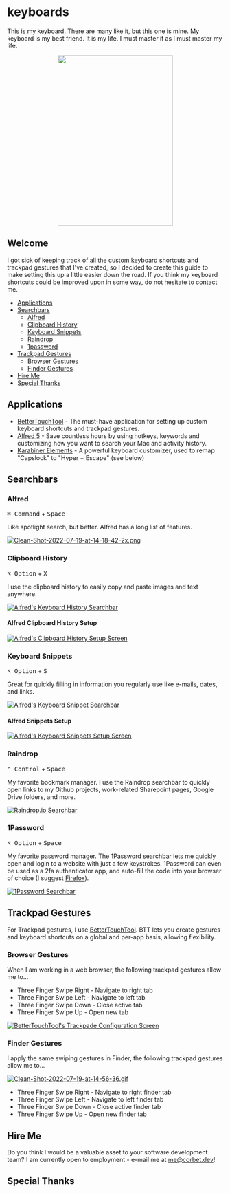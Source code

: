# keyboards
This is my keyboard. There are many like it, but this one is mine. My keyboard is my best friend. It is my life. I must master it as I must master my life.

<p align="center">
  <img width="268" height="396" src="https://imgs.xkcd.com/comics/borrow_your_laptop.png">
</p>

## Welcome
I got sick of keeping track of all the custom keyboard shortcuts and trackpad gestures that I've created, so I decided to create this guide to make setting this up a little easier down the road. If you think my keyboard shortcuts could be improved upon in some way, do not hesitate to contact me.

- [Applications](#applications)
- [Searchbars](#searchbars)
  - [Alfred](#alfred)
  - [Clipboard History](#clipboard-history)
  - [Keyboard Snippets](#keyboard-snippets)
  - [Raindrop](#raindrop)
  - [1password](#1password)
- [Trackpad Gestures](#trackpad-gestures)
  - [Browser Gestures](#browser-gestures)
  - [Finder Gestures](#finder-gestures)
- [Hire Me](#hire-me)
- [Special Thanks](#special-thanks)

## Applications
* [BetterTouchTool](https://folivora.ai/) - The must-have application for setting up custom keyboard shortcuts and trackpad gestures.
* [Alfred 5](https://www.alfredapp.com/) - Save countless hours by using hotkeys, keywords and customizing how you want to search your Mac and activity history.
* [Karabiner Elements](https://karabiner-elements.pqrs.org/) - A powerful keyboard customizer, used to remap "Capslock" to "Hyper + Escape" (see below)

## Searchbars

### Alfred
<kbd>⌘ Command</kbd> + <kbd>Space</kbd> 

Like spotlight search, but better. Alfred has a long list of features.

[![Clean-Shot-2022-07-19-at-14-18-42-2x.png](https://i.postimg.cc/Jz460dVY/Clean-Shot-2022-07-19-at-14-18-42-2x.png)](https://postimg.cc/qzSXZw72)


### Clipboard History
<kbd>⌥ Option</kbd> + <kbd>X</kbd>

I use the clipboard history to easily copy and paste images and text anywhere.

[![Alfred's Keyboard History Searchbar](https://i.postimg.cc/hvrsPSfZ/Clean-Shot-2022-07-19-at-14-01-59-2x.png)](https://postimg.cc/H8rX610b)

#### Alfred Clipboard History Setup
[![Alfred's Clipboard History Setup Screen](https://i.postimg.cc/8CzS15c9/Clean-Shot-2022-07-19-at-13-58-43-2x.png)](https://postimg.cc/CRXt7wjs)

### Keyboard Snippets
<kbd>⌥ Option</kbd> + <kbd>S</kbd>

Great for quickly filling in information you regularly use like e-mails, dates, and links.

[![Alfred's Keyboard Snippet Searchbar](https://i.postimg.cc/65cbBhZ6/Clean-Shot-2022-07-19-at-14-02-46-2x.png)](https://postimg.cc/BX8BgHNR)

#### Alfred Snippets Setup
[![Alfred's Keyboard Snippets Setup Screen](https://i.postimg.cc/vZwkmmqX/Clean-Shot-2022-07-19-at-13-58-49-2x.png)](https://postimg.cc/TpQC7TXW)

### Raindrop
<kbd>⌃ Control</kbd> + <kbd>Space</kbd>

My favorite bookmark manager. I use the Raindrop searchbar to quickly open links to my Github projects, work-related Sharepoint pages, Google Drive folders, and more. 

[![Raindrop.io Searchbar](https://i.postimg.cc/k4WtqfBT/Clean-Shot-2022-07-19-at-13-55-17-2x.png)](https://postimg.cc/BLQvC55F)

### 1Password
<kbd>⌥ Option</kbd> + <kbd>Space</kbd>

My favorite password manager. The 1Password searchbar lets me quickly open and login to a website with just a few keystrokes. 1Password can even be used as a 2fa authenticator app, and auto-fill the code into your browser of choice (I suggest [Firefox](https://www.mozilla.org/en-US/firefox/new/)).

[![1Password Searchbar](https://i.postimg.cc/13S7QjXj/Clean-Shot-2022-07-19-at-13-53-11-2x.png)](https://postimg.cc/Vd7W94jq)

## Trackpad Gestures
For Trackpad gestures, I use [BetterTouchTool](https://folivora.ai/). BTT lets you create gestures and keyboard shortcuts on a global and per-app basis, allowing flexibility.

### Browser Gestures
When I am working in a web browser, the following trackpad gestures allow me to...

* Three Finger Swipe Right - Navigate to right tab
* Three Finger Swipe Left - Navigate to left tab
* Three Finger Swipe Down - Close active tab
* Three Finger Swipe Up - Open new tab

[![BetterTouchTool's Trackpade Configuration Screen](https://i.postimg.cc/J4JxnV2Q/Clean-Shot-2022-07-19-at-14-25-24-2x.png)](https://postimg.cc/vcYfqjM1)

### Finder Gestures
I apply the same swiping gestures in Finder, the following trackpad gestures allow me to...

[![Clean-Shot-2022-07-19-at-14-56-36.gif](https://i.postimg.cc/RCgMphQW/Clean-Shot-2022-07-19-at-14-56-36.gif)](https://postimg.cc/K4gSRZWb)

* Three Finger Swipe Right - Navigate to right finder tab
* Three Finger Swipe Left - Navigate to left finder tab
* Three Finger Swipe Down - Close active finder tab
* Three Finger Swipe Up - Open new finder tab



## Hire Me
Do you think I would be a valuable asset to your software development team? I am currently open to employment - e-mail me at me@corbet.dev! 

## Special Thanks
